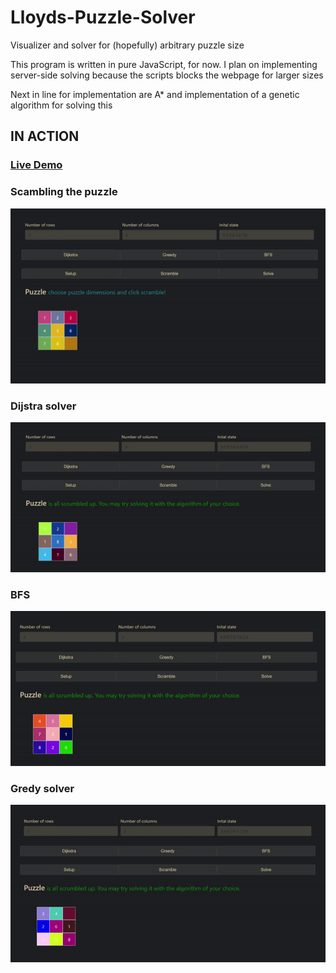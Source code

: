 # Lloyds-Puzzle-Solver
Visualizer and solver for (hopefully) arbitrary puzzle size

This program is written in pure JavaScript, for now. I plan on implementing server-side solving because the scripts blocks the webpage for larger sizes

Next in line for implementation are A* and implementation of a genetic algorithm for solving this

## IN ACTION
### [Live Demo](https://rentorious.github.io/Lloyds-Puzzle-Solver/)
### Scambling the puzzle
![Scramble puzzle gif](./gifs/scramble.gif "Scramble puzzle")
### Dijstra solver
![Djistra solving gif](./gifs/dijkstra.gif "Djistra solver")
### BFS
![BFS solving gif](./gifs/bfs.gif "BFS solver")
### Gredy solver
![Greedy solving gif](./gifs/greedy.gif "geedy fail solver")
